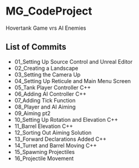 # MG_CodeProject
Hovertank Game vrs AI Enemies

## List of Commits

* 01_Setting Up Source Control and Unreal Editor
* 02_Creating a Landscape
* 03_Setting the Camera Up
* 04_Setting Up Reticule and Main Menu Screen
* 05_Tank Player Controller C++
* 06_Adding AI Controller C++
* 07_Adding Tick Function
* 08_Player and AI Aiming
* 09_Aiming pt2
* 10_Setting Up Rotation and Elevation C++
* 11_Barrel Elevation C++
* 12_Sorting Out Aiming Solution
* 13_Forward Declarations Added C++
* 14_Turret and Barrel Moving C++
* 15_Spawning Projectiles
* 16_Projectile Movement

